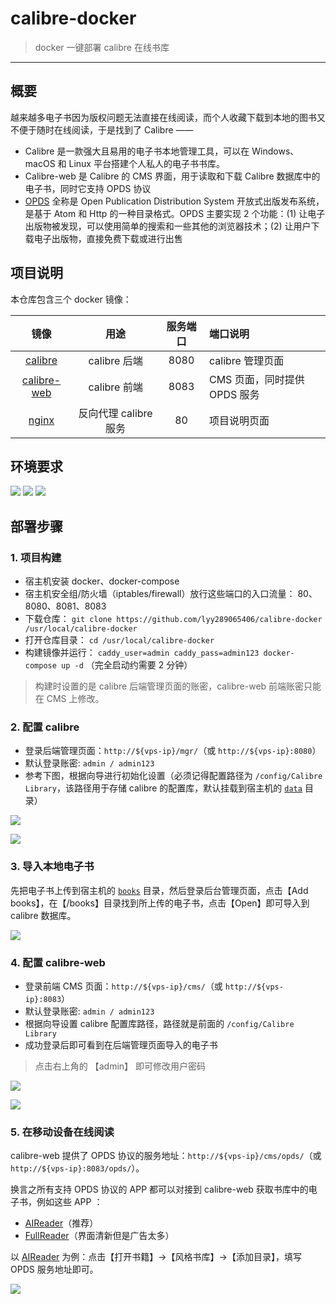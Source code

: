 # calibre-docker

> docker 一键部署 calibre 在线书库

------

## 概要

越来越多电子书因为版权问题无法直接在线阅读，而个人收藏下载到本地的图书又不便于随时在线阅读，于是找到了 Calibre ——

- Calibre 是一款强大且易用的电子书本地管理工具，可以在 Windows、macOS 和 Linux 平台搭建个人私人的电子书书库。
- Calibre-web 是 Calibre 的 CMS 界面，用于读取和下载 Calibre 数据库中的电子书，同时它支持 OPDS 协议
- [OPDS](https://en.wikipedia.org/wiki/OPDS) 全称是 Open Publication Distribution System 开放式出版发布系统，是基于 Atom 和 Http 的一种目录格式。OPDS 主要实现 2 个功能：(1) 让电子出版物被发现，可以使用简单的搜索和一些其他的浏览器技术；(2) 让用户下载电子出版物，直接免费下载或进行出售



## 项目说明

本仓库包含三个 docker 镜像：

| 镜像 | 用途 | 服务端口 | 端口说明 |
|:------:|:------:|:------:|:------|
| [calibre](https://github.com/kovidgoyal/calibre) | calibre 后端 | 8080 | calibre 管理页面 |
| [calibre-web](https://github.com/janeczku/calibre-web) | calibre 前端 | 8083 | CMS 页面，同时提供 OPDS 服务 |
| [nginx](https://www.nginx.com/) | 反向代理 calibre 服务 | 80 | 项目说明页面 |


## 环境要求

![](https://img.shields.io/badge/Platform-Linux%20amd64-brightgreen.svg) ![](https://img.shields.io/badge/Platform-Mac%20amd64-brightgreen.svg) ![](https://img.shields.io/badge/Platform-Windows%20x64-brightgreen.svg)


## 部署步骤

### 1. 项目构建

- 宿主机安装 docker、docker-compose
- 宿主机安全组/防火墙（iptables/firewall）放行这些端口的入口流量： 80、8080、8081、8083
- 下载仓库： `git clone https://github.com/lyy289065406/calibre-docker /usr/local/calibre-docker`
- 打开仓库目录： `cd /usr/local/calibre-docker`
- 构建镜像并运行： `caddy_user=admin caddy_pass=admin123 docker-compose up -d` （完全启动约需要 2 分钟）

> 构建时设置的是 calibre 后端管理页面的账密，calibre-web 前端账密只能在 CMS 上修改。


### 2. 配置 calibre

- 登录后端管理页面：`http://${vps-ip}/mgr/`（或 `http://${vps-ip}:8080`）
- 默认登录账密: `admin / admin123`
- 参考下图，根据向导进行初始化设置（必须记得配置路径为 `/config/Calibre Library`，该路径用于存储 calibre 的配置库，默认挂载到宿主机的 [`data`](data) 目录）

![](imgs/01.png)

![](imgs/02.png)


### 3. 导入本地电子书

先把电子书上传到宿主机的 [`books`](books) 目录，然后登录后台管理页面，点击【Add books】，在【/books】目录找到所上传的电子书，点击【Open】即可导入到 calibre 数据库。

![](imgs/03.png)


### 4. 配置 calibre-web

- 登录前端 CMS 页面：`http://${vps-ip}/cms/`（或 `http://${vps-ip}:8083`）
- 默认登录账密: `admin / admin123`
- 根据向导设置 calibre 配置库路径，路径就是前面的 `/config/Calibre Library`
- 成功登录后即可看到在后端管理页面导入的电子书

> 点击右上角的 【admin】 即可修改用户密码

![](imgs/04.png)

![](imgs/05.png)


### 5. 在移动设备在线阅读

calibre-web 提供了 OPDS 协议的服务地址：`http://${vps-ip}/cms/opds/`（或 `http://${vps-ip}:8083/opds/`）。

换言之所有支持 OPDS 协议的 APP 都可以对接到 calibre-web 获取书库中的电子书，例如这些 APP ：

- [AIReader](https://play.google.com/store/apps/details?id=com.neverland.alreader&hl=en&gl=US)（推荐）
- [FullReader](https://play.google.com/store/apps/details?id=com.fullreader&hl=zh_CN)（界面清新但是广告太多）


以 [AIReader](https://play.google.com/store/apps/details?id=com.neverland.alreader&hl=en&gl=US) 为例：点击【打开书籍】->【风格书库】->【添加目录】，填写 OPDS 服务地址即可。 

![](imgs/06.png)

